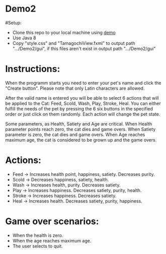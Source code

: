 # Demo2

#Setup:
- Clone this repo to your local machine using [demo](https://github.com/DashaLevchenko/Demo2.git)
- Use Java 8
- Copy "style.css" and "TamagochiView.fxml" to output path ".../Demo2/gui", if this files aren't exist in output path ".../Demo2/gui"

# Instructions:
When the programm starts you need to enter your pet's name and click the "Create button". Please note that only Latin characters are allowed.

After the valid name is entered you will be able to select 6 actions that will be applied to the Cat: Feed, Scold, Wash, Play, Stroke, Heal. You can either fulfill the needs of the pet by pressing the 6 six buttons in the specified order or just click on them randomly. Each action will change the pet state.

Some parameters, as Health, Satiety and Age are critical. When Health parameter points reach zero, the cat dies and game overs. When Satiety parameter is zero, the cat dies and game overs. When Age reaches maximum age, the cat is considered to be grown up and the game overs.

# Actions:
- Feed -> Increases health point, happiness, satiety. Decreases purity.
- Scold -> Decreases happiness, satiety, health.
- Wash -> Increases health, purity. Decreases satiety.
- Play -> Increases happiness. Decreases satiety, purity, health.
- Stroke -> Increases happiness. Decreases satiety.
- Heal -> Increases health. Decreases satiety, purity, happiness.

# Game over scenarios:
- When the health is zero.
- When the age reaches maximum age.
- The user selects to quit.
